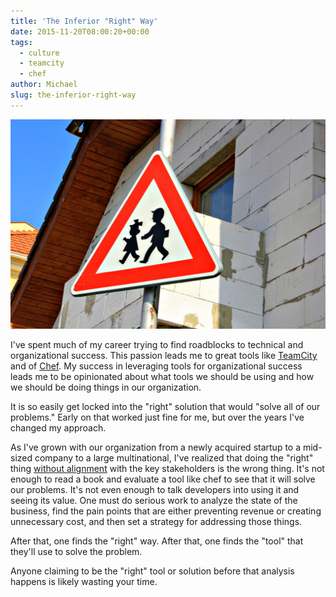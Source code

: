 ```yaml
---
title: 'The Inferior "Right" Way'
date: 2015-11-20T08:00:20+00:00
tags: 
  - culture
  - teamcity
  - chef
author: Michael
slug: the-inferior-right-way
---
```

<div class="full-width">
  <img src="/images/feature-the-inferior-right-way.jpg" alt="Inferior Right Way" />
</div>

I've spent much of my career trying to find roadblocks to technical and organizational success. This passion leads me to great tools like [TeamCity](/christmas-with-russians/) and of [Chef](/intrinsic-motivators-leading-to-chef/). My success in leveraging tools for organizational success leads me to be opinionated about what tools we should be using and how we should be doing things in our organization.

It is so easily get locked into the "right" solution that would "solve all of our problems." Early on that worked just fine for me, but over the years I've changed my approach.

As I've grown with our organization from a newly acquired startup to a mid-sized company to a large multinational, I've realized that doing the "right" thing [without alignment](/alignment/) with the key stakeholders is the wrong thing. It's not enough to read a book and evaluate a tool like chef to see that it will solve our problems. It's not even enough to talk developers into using it and seeing its value. One must do serious work to analyze the state of the business, find the pain points that are either preventing revenue or creating unnecessary cost, and then set a strategy for addressing those things.

After that, one finds the "right" way. After that, one finds the "tool" that they'll use to solve the problem.

Anyone claiming to be the "right" tool or solution before that analysis happens is likely wasting your time.
